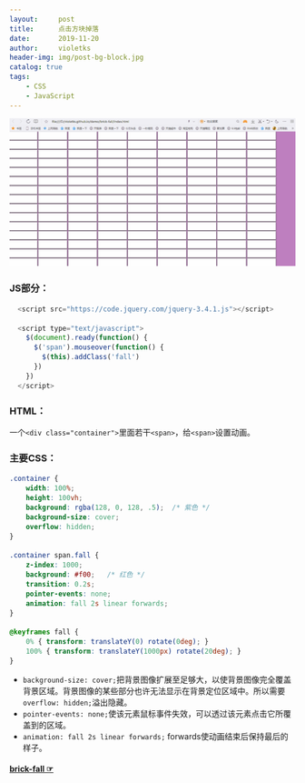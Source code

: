 ```yaml
---
layout:     post
title:      点击方块掉落
date:       2019-11-20
author:     violetks
header-img: img/post-bg-block.jpg
catalog: true
tags:
    - CSS
    - JavaScript
---
```


![aGP1wd.gif](/instructPic/aGP1wd.gif)

### JS部分：
```javascript
  <script src="https://code.jquery.com/jquery-3.4.1.js"></script>

  <script type="text/javascript">
    $(document).ready(function() {
      $('span').mouseover(function() {
        $(this).addClass('fall')
      })
    })
  </script>
```
### HTML：
一个`<div class="container">`里面若干`<span>`，给`<span>`设置动画。<br>
### 主要CSS：
```css
.container {
    width: 100%;
    height: 100vh;
    background: rgba(128, 0, 128, .5);  /* 紫色 */
    background-size: cover;
    overflow: hidden;
}

.container span.fall {
    z-index: 1000;
    background: #f00;   /* 红色 */
    transition: 0.2s;
    pointer-events: none;
    animation: fall 2s linear forwards;
}

@keyframes fall {
    0% { transform: translateY(0) rotate(0deg); }
    100% { transform: translateY(1000px) rotate(20deg); }
}
```
- `background-size: cover;`把背景图像扩展至足够大，以使背景图像完全覆盖背景区域。背景图像的某些部分也许无法显示在背景定位区域中。所以需要`overflow: hidden;`溢出隐藏。<br>
- `pointer-events: none;`使该元素鼠标事件失效，可以透过该元素点击它所覆盖到的区域。<br>
- `animation: fall 2s linear forwards;` forwards使动画结束后保持最后的样子。

#### [brick-fall ☞](/demo/brick-fall/index.html)
